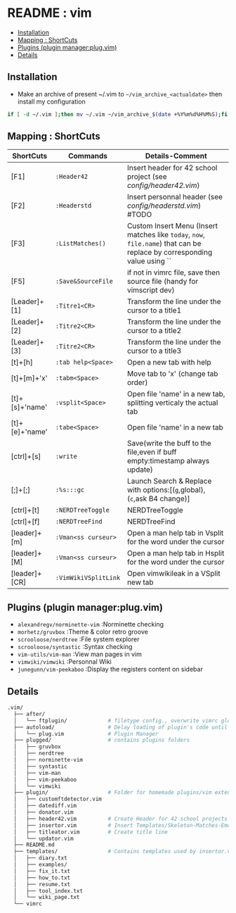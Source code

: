 # README : vim

* [Installation](#installation)
* [Mapping : ShortCuts](#mapping--shortcuts)
* [Plugins (plugin manager:plug.vim)](#plugins-plugin-managerplugvim)
* [Details](#details)

## Installation
- Make an archive of present ~/.vim to `~/vim_archive_<actualdate>` then install my configuration

```bash
if [ -d ~/.vim ];then mv ~/.vim ~/vim_archive_$(date +%Y%m%d%H%M%S);fi && git clone https://github.com/alterGNU/Vim.git ~/.vim && echo -e "\n" | vim -c "PlugInstall" -c "qa" > /dev/null 2>&1
```

## Mapping : ShortCuts
| ShortCuts      | Commands               | Details-Comment                                                                                                          |
| -------------  | ---------------------- | ------------------------------------------------------------------------------------------------------------------------ |
| [F1]           | `:Header42`            | Insert header for 42 school project (see *config/header42.vim*)                                                          |
| [F2]           | `:Headerstd`           | Insert personnal header (see *config/headerstd.vim*) #TODO                                                               |
| [F3]           | `:ListMatches()`       | Custom Insert Menu (Insert matches like `today`, `now`, `file.name`) that can be replace by corresponding value using `` |
| [F5]           | `:Save&SourceFile`     | if not in vimrc file, save then source file (handy for vimscript dev)                                                    |
| [Leader]+[1]   | `:Titre1<CR>`          | Transform the line under the cursor to a title1                                                                          |
| [Leader]+[2]   | `:Titre2<CR>`          | Transform the line under the cursor to a title2                                                                          |
| [Leader]+[3]   | `:Titre2<CR>`          | Transform the line under the cursor to a title3                                                                          |
| [t]+[h]        | `:tab help<Space>`     | Open a new tab with help                                                                                                 |
| [t]+[m]+'x'    | `:tabm<Space>    `     | Move tab to 'x' (change tab order)                                                                                       |
| [t]+[s]+'name' | `:vsplit<Space>  `     | Open file 'name' in a new tab, splitting verticaly the actual tab                                                        |
| [t]+[e]+'name' | `:tabe<Space>    `     | Open file 'name' in a new tab                                                                                            |
| [ctrl]+[s]     | `:write`               | Save(write the buff to the file,even if buff empty:timestamp always update)                                              |
| [;]+[;]        | `:%s:::gc`             | Launch Search & Replace with options:[(`g`,global), (`c`,ask B4 change)]                                                 |
| [ctrl]+[t]     | `:NERDTreeToggle`      | NERDTreeToggle                                                                                                           |
| [ctrl]+[f]     | `:NERDTreeFind`        | NERDTreeFind                                                                                                             |
| [leader]+[m]   | `:Vman<ss curseur>`    | Open a man help tab in Vsplit for the word under the cursor                                                              |
| [leader]+[M]   | `:Vman<ss curseur>`    | Open a man help tab in Hsplit for the word under the cursor                                                              |
| [leader]+[CR]  | `:VimWikiVSplitLink`   | Open vimwikileak in a VSplit new tab                                                                                     |

## Plugins (plugin manager:plug.vim)
- `alexandregv/norminette-vim`	:Norminette checking
- `morhetz/gruvbox`		        :Theme & color retro groove
- `scrooloose/nerdtree`		    :File system explorer
- `scrooloose/syntastic`		:Syntax checking
- `vim-utils/vim-man`		    :View man pages in vim
- `vimwiki/vimwiki`		        :Personnal Wiki
- `junegunn/vim-peekaboo`		:Display the registers content on sidebar

## Details
```bash
.vim/
  ├── after/
  │   └── ftplugin/             # filetype config., overwrite vimrc global config.
  ├── autoload/                 # Delay loading of plugin's code until it's actually needed
  │   └── plug.vim              # Plugin Manager
  ├── plugged/                  # contains plugins folders
  │   ├── gruvbox
  │   ├── nerdtree
  │   ├── norminette-vim
  │   ├── syntastic
  │   ├── vim-man
  │   ├── vim-peekaboo
  │   └── vimwiki
  ├── plugin/                   # Folder for homemade plugins/vim extensions
  │   ├── customftdetector.vim
  │   ├── datediff.vim
  │   ├── donator.vim
  │   ├── header42.vim          # Create Header for 42 school projects
  │   ├── insertor.vim          # Insert Templates/Skeleton-Matches-Emojis
  │   ├── titleator.vim         # Create title line
  │   └── updator.vim
  ├── README.md
  ├── templates/                # Contains templates used by insertor.vim
  │   ├── diary.txt
  │   ├── examples/
  │   ├── fix_it.txt
  │   ├── how_to.txt
  │   ├── resume.txt
  │   ├── tool_index.txt
  │   └── wiki_page.txt
  └── vimrc
```
